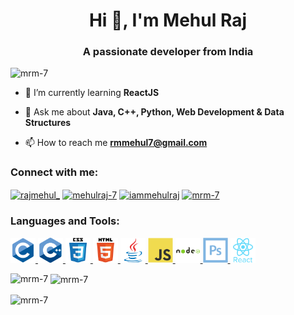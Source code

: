 <h1 align="center">Hi 👋, I'm Mehul Raj</h1>
<h3 align="center">A passionate developer from India</h3>

<p align="left"> <img src="https://komarev.com/ghpvc/?username=mrm-7&label=Profile%20views&color=0e75b6&style=flat" alt="mrm-7" /> </p>


- 🌱 I’m currently learning **ReactJS**

- 💬 Ask me about **Java, C++, Python, Web Development & Data Structures**

- 📫 How to reach me **rmmehul7@gmail.com**

<h3 align="left">Connect with me:</h3>
<p align="left">
<a href="https://twitter.com/rajmehul_" target="blank"><img align="center" src="https://raw.githubusercontent.com/rahuldkjain/github-profile-readme-generator/master/src/images/icons/Social/twitter.svg" alt="rajmehul_" height="30" width="40" /></a>
<a href="https://linkedin.com/in/mehulraj-7" target="blank"><img align="center" src="https://raw.githubusercontent.com/rahuldkjain/github-profile-readme-generator/master/src/images/icons/Social/linked-in-alt.svg" alt="mehulraj-7" height="30" width="40" /></a>
<a href="https://instagram.com/iammehulraj" target="blank"><img align="center" src="https://raw.githubusercontent.com/rahuldkjain/github-profile-readme-generator/master/src/images/icons/Social/instagram.svg" alt="iammehulraj" height="30" width="40" /></a>
<a href="https://www.leetcode.com/mrm-7" target="blank"><img align="center" src="https://raw.githubusercontent.com/rahuldkjain/github-profile-readme-generator/master/src/images/icons/Social/leet-code.svg" alt="mrm-7" height="30" width="40" /></a>
</p>

<h3 align="left">Languages and Tools:</h3>
<p align="left"> <a href="https://www.cprogramming.com/" target="_blank" rel="noreferrer"> <img src="https://raw.githubusercontent.com/devicons/devicon/master/icons/c/c-original.svg" alt="c" width="40" height="40"/> </a> <a href="https://www.w3schools.com/cpp/" target="_blank" rel="noreferrer"> <img src="https://raw.githubusercontent.com/devicons/devicon/master/icons/cplusplus/cplusplus-original.svg" alt="cplusplus" width="40" height="40"/> </a> <a href="https://www.w3schools.com/css/" target="_blank" rel="noreferrer"> <img src="https://raw.githubusercontent.com/devicons/devicon/master/icons/css3/css3-original-wordmark.svg" alt="css3" width="40" height="40"/> </a> <a href="https://www.w3.org/html/" target="_blank" rel="noreferrer"> <img src="https://raw.githubusercontent.com/devicons/devicon/master/icons/html5/html5-original-wordmark.svg" alt="html5" width="40" height="40"/> </a> <a href="https://www.java.com" target="_blank" rel="noreferrer"> <img src="https://raw.githubusercontent.com/devicons/devicon/master/icons/java/java-original.svg" alt="java" width="40" height="40"/> </a> <a href="https://developer.mozilla.org/en-US/docs/Web/JavaScript" target="_blank" rel="noreferrer"> <img src="https://raw.githubusercontent.com/devicons/devicon/master/icons/javascript/javascript-original.svg" alt="javascript" width="40" height="40"/> </a> <a href="https://nodejs.org" target="_blank" rel="noreferrer"> <img src="https://raw.githubusercontent.com/devicons/devicon/master/icons/nodejs/nodejs-original-wordmark.svg" alt="nodejs" width="40" height="40"/> </a> <a href="https://www.photoshop.com/en" target="_blank" rel="noreferrer"> <img src="https://raw.githubusercontent.com/devicons/devicon/master/icons/photoshop/photoshop-line.svg" alt="photoshop" width="40" height="40"/> </a> <a href="https://reactjs.org/" target="_blank" rel="noreferrer"> <img src="https://raw.githubusercontent.com/devicons/devicon/master/icons/react/react-original-wordmark.svg" alt="react" width="40" height="40"/> </a> </p>

<p><img align="left" src="https://github-readme-stats.vercel.app/api/top-langs?username=mrm-7&show_icons=true&locale=en&layout=compact" alt="mrm-7" /></p>

<p>&nbsp;<img align="center" src="https://github-readme-stats.vercel.app/api?username=mrm-7&show_icons=true&locale=en" alt="mrm-7" /></p>

<p><img align="center" src="https://github-readme-streak-stats.herokuapp.com/?user=mrm-7&" alt="mrm-7" /></p>
